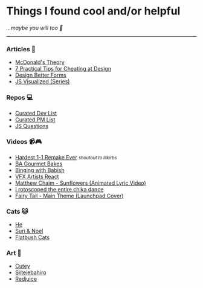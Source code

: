 # Things I found cool and/or helpful

*...maybe you will too 🎉*

---

### Articles 📰
- [McDonald's Theory](https://medium.com/@jonbell/mcdonalds-theory-9216e1c9da7d)
- [7 Practical Tips for Cheating at Design](https://medium.com/refactoring-ui/7-practical-tips-for-cheating-at-design-40c736799886)
- [Design Better Forms](https://medium.com/nextux/design-better-forms-96fadca0f49c)
- [JS Visualized (Series)](https://dev.to/lydiahallie/javascript-visualized-event-loop-3dif)

### Repos 💻
- [Curated Dev List](https://github.com/sindresorhus/awesome)
- [Curated PM List](https://github.com/ProductHired/open-product-management)
- [JS Questions](https://github.com/lydiahallie/javascript-questions)

### Videos 📹🎮
- [Hardest 1-1 Remake Ever](https://www.youtube.com/watch?v=LcsGZqiwB1k) <small>*shoutout to lilkirbs*</small>
- [BA Gourmet Bakes](https://www.youtube.com/playlist?list=PLKtIunYVkv_RwB_yx1SZrZC-ddhxyXanh)
- [Binging with Babish](https://www.youtube.com/user/bgfilms)
- [VFX Artists React](https://www.youtube.com/playlist?list=PLwVUbPpIRn1QspuvMVVfQvO7RPWnMJ1aA)
- [Matthew Chaim - Sunflowers (Animated Lyric Video)](https://www.youtube.com/watch?v=5e-Awb0DhUk)
- [I rotoscoped the entire chika dance](https://www.youtube.com/watch?v=gVtuD_6xSrM)
- [Fairy Tail - Main Theme (Launchpad Cover)](https://www.youtube.com/watch?v=zsOrvNYEgA8)

### Cats 🐱
- [He](https://www.youtube.com/watch?v=X8avbciUP3c)
- [Suri & Noel](https://www.youtube.com/user/JungwooPark79)
- [Flatbush Cats](https://www.youtube.com/user/ButterTeam)

### Art 🎨
- [Cutey](https://sohyun.kim)
- [Siiteiebahiro](http://www.pixiv.net/member.php?id=1709153)
- [Redjuice](https://www.artstation.com/redjuice)